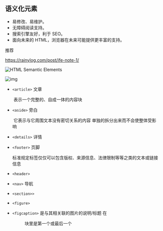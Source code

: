 ## 语义化元素

- 易修改、易维护。
- 无障碍阅读支持。
- 搜索引擎友好，利于 SEO。
- 面向未来的 HTML，浏览器在未来可能提供更丰富的支持。

推荐

https://rainylog.com/post/ife-note-1/

![HTML Semantic Elements](https://www.w3schools.com/html/img_sem_elements.gif)

![img](/page.png)

- `<article>` 文章

  ​ 表示一个完整的、自成一体的内容块

- `<aside>` 旁白

  ​ 它表示与它周围文本没有密切关系的内容 单独的拆分出来而不会使整体受影响

- `<details>` 详情

- `<footer>` 页脚

  ​ 标准规定标签仅仅可以包含版权、来源信息、法律限制等等之类的文本或链接信息

- `<header>`

- `<nav>` 导航

- `<section>>`

- `<figure>`

- `<figcaption>` 是与其相关联的图片的说明/标题 在<figure> 块里是第一个或最后一个
